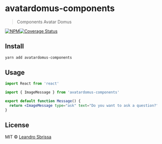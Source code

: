 # avatardomus-components

> Components Avatar Domus

[![NPM](https://img.shields.io/npm/v/avatardomus-components.svg)](https://www.npmjs.com/package/avatardomus-components)[![Coverage Status](https://coveralls.io/repos/github/avatarsolucoes/avatardomus-components/badge.svg)](https://coveralls.io/github/avatarsolucoes/avatardomus-components)


## Install

```bash
yarn add avatardomus-components
```

## Usage

```jsx
import React from 'react'

import { ImageMessage } from 'avatardomus-components'

export default function Message() {
  return <ImageMessage type="ask" text="Do you want to ask a question?" />
}
```

## License

MIT © [Leandro Sbrissa](https://github.com/avatarsolucoes)
